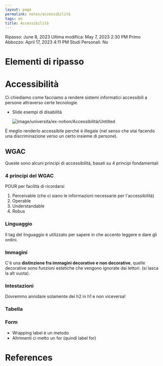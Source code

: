 ```yaml
---
layout: page
permalink: notes/accessibilità
tags: en
title: Accessibilità
---
```


Ripasso: June 8, 2023
Ultima modifica: May 7, 2023 2:30 PM
Primo Abbozzo: April 17, 2023 4:11 PM
Studi Personali: No

# Elementi di ripasso

# Accessibilità

Ci chiediamo come facciamo a rendere sistemi informatici accessibili a persone attraverso certe tecnologie.

- Slide esempi di disabilità

    <img src="/images/notes/image/universita/ex-notion/Accessibilità/Untitled.png" alt="image/universita/ex-notion/Accessibilità/Untitled">


È meglio renderlo accessibile perché è illegale (nel senso che stai facendo una discriminazione verso un certo insieme di persone).

## WGAC

Queste sono alcuni principi di accessibilità, basati su 4 principi fondamentali

### 4 principi del WGAC

POUR per facilità di ricordarsi

1. Perceivable (che ci siano le informazioni necessarie per l'accessibilità)
2. Operable
3. Understandable
4. Robus

### Linguaggio

Il tag del linguaggio è utilizzato per sapere in che accento leggere e dare gli ordini.

### Immagini

C'è una **distinzione fra immagini decorative e non decorative**, quelle decorative sono funzioni estetiche che vengono ignorate dai lettori.  (si lasca la alt vuota).

### Intestazioni

Dovremmo annidare solamente dei h2 in h1 e non viceversa!

### Tabella

### Form

- Wrapping label è un metodo
- Altrimenti ci metto un for (quindi label for)



# References